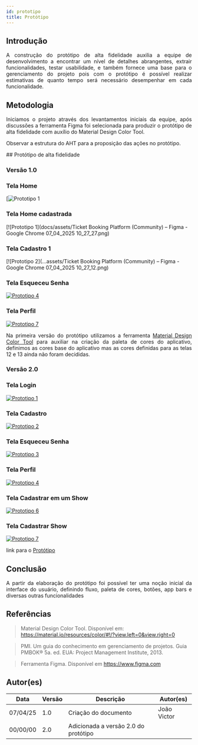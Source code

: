 ```yaml
---
id: prototipo
title: Protótipo
---
```



## Introdução
 
<p align = "justify">
A construção do protótipo de alta fidelidade auxilia a equipe de desenvolvimento a encontrar um nível de detalhes abrangentes, extrair funcionalidades, testar usabilidade, e também fornece uma base para o gerenciamento do projeto pois com o protótipo é possível realizar estimativas de quanto tempo será necessário desempenhar em cada funcionalidade.
</p>
 
## Metodologia
 
<p align = "justify">
Iniciamos o projeto através dos levantamentos iniciais da equipe, após discussões a ferramenta Figma foi selecionada para produzir o protótipo de alta fidelidade com auxílio do Material Design Color Tool.

</p>
<p>Observar a estrutura do AHT para a proposição das ações no protótipo.</p> 
## Protótipo de alta fidelidade
 
### Versão 1.0
 
### Tela Home
[![Prototipo 1](https://www.figma.com/design/szWgDZmhfQidfwGcQQF96s/MusicVibe?node-id=1-349&t=cQ5rrw225MreO0qw-1)

### Tela Home cadastrada 
[![Prototipo 1](docs/assets/Ticket Booking Platform (Community) – Figma - Google Chrome 07_04_2025 10_27_27.png)
 
### Tela Cadastro 1
 
[![Prototipo 2](...assets/Ticket Booking Platform (Community) – Figma - Google Chrome 07_04_2025 10_27_12.png)

 
### Tela Esqueceu Senha
 
[![Prototipo 4](../assets/prototipo/prototipo_4.png)](../assets/prototipo/prototipo_4.png)
 

### Tela Perfil
[![Prototipo 7](../assets/prototipo/prototipo_7.png)](../assets/prototipo/prototipo_7.png)
 

 


<p align = "justify">
Na primeira versão do protótipo utilizamos a ferramenta <a href="https://material.io/resources/color/#!/?view.left=0&view.right=0">Material Design Color Tool</a>  para auxiliar na criação da paleta de cores do aplicativo, definimos as cores base do aplicativo mas as cores definidas para as telas 12 e 13 ainda não foram decididas.
</p>
 
### Versão 2.0

### Tela Login
[![Prototipo 1](../assets/prototipo/tela_de_login.png)](../assets/prototipo/tela_de_login.png)

### Tela Cadastro 
 
[![Prototipo 2](../assets/prototipo/registrar.png)](../assets/prototipo/registrar.png)

### Tela Esqueceu Senha
 
[![Prototipo 3](../assets/prototipo/esqueceu_a_senha.png)](../assets/prototipo/esqueceu_a_senha.png)

### Tela Perfil
[![Prototipo 4](../assets/prototipo/editar_perfil.png)](../assets/prototipo/editar_perfil.png)

### Tela Cadastrar em um Show
[![Prototipo 6](../assets/prototipo/cadastrar_no_torneio.png)](../assets/prototipo/cadastrar_no_torneio.png)

### Tela Cadastrar Show
[![Prototipo 7](../assets/prototipo/cadastrar_torneio.png)](../assets/prototipo/cadastrar_torneio.png)

link para o <a href="https://www.figma.com/design/szWgDZmhfQidfwGcQQF96s/MusicVibe?node-id=1-349&t=cQ5rrw225MreO0qw-1">Protótipo</a>
 
## Conclusão
 
<p align = "justify">
A partir da elaboração do protótipo foi possível ter uma noção inicial da interface do usuário, definindo fluxo, paleta de cores, botões, app bars e diversas outras funcionalidades
</p>
 
## Referências
 
> Material Design Color Tool. Disponível em:  https://material.io/resources/color/#!/?view.left=0&view.right=0
 
> PMI. Um guia do conhecimento em gerenciamento de projetos. Guia PMBOK® 5a. ed. EUA: Project Management Institute, 2013.
 
> Ferramenta Figma. Disponível em https://www.figma.com
 
## Autor(es)
 
| Data | Versão | Descrição | Autor(es) |
| -- | -- | -- | -- |
| 07/04/25 | 1.0 | Criação do documento | João Victor  |
| 00/00/00 | 2.0 | Adicionada a versão 2.0 do protótipo| |
